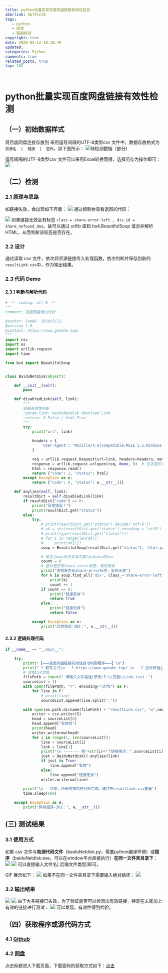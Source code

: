 ```yaml
---
title: python批量实现百度网盘链接有效性检测
abbrlink: 4bf91e10
tags:
   - python
   - 网盘
   - 链接检测
copyright: true
date: 2020-05-12 18:18:49
updated: 
categories: Python
comments: true
related_posts: true
top: 102

---
```


# python批量实现百度网盘链接有效性检测

## （一）初始数据样式

将百度网盘连接存放到 采用逗号间隔的UTF-8类型csv 文件中，数据存放格式为`资源名  |  链接  |  密码`，如下图所示：
![待检测数据（部分）](https://img-blog.csdnimg.cn/20200512173820664.png?x-oss-process=image/watermark,type_ZmFuZ3poZW5naGVpdGk,shadow_10,text_aHR0cHM6Ly9ibG9nLmNzZG4ubmV0L3dlaXhpbl80MjY0NjEwMw==,size_16,color_FFFFFF,t_70#pic_center)

<!--more-->

逗号间隔的UTF-8类型csv 文件可以采用Excel转换而得，选择另存为操作即可：![](https://img-blog.csdnimg.cn/20200512174130497.png?x-oss-process=image/watermark,type_ZmFuZ3poZW5naGVpdGk,shadow_10,text_aHR0cHM6Ly9ibG9nLmNzZG4ubmV0L3dlaXhpbl80MjY0NjEwMw==,size_16,color_FFFFFF,t_70#pic_center)

## （二）检测
### 2.1 原理与思路
如链接失效，会出现如下界面：
![](https://img-blog.csdnimg.cn/20200512174527698.png?x-oss-process=image/watermark,type_ZmFuZ3poZW5naGVpdGk,shadow_10,text_aHR0cHM6Ly9ibG9nLmNzZG4ubmV0L3dlaXhpbl80MjY0NjEwMw==,size_16,color_FFFFFF,t_70#pic_center)
通过控制台查看返回的代码：

![](https://img-blog.csdnimg.cn/20200512174708140.png?x-oss-process=image/watermark,type_ZmFuZ3poZW5naGVpdGk,shadow_10,text_aHR0cHM6Ly9ibG9nLmNzZG4ubmV0L3dlaXhpbl80MjY0NjEwMw==,size_16,color_FFFFFF,t_70#pic_center)
如果链接无效会有标签 `class = share-error-left , div_id = share_nofound_des`。故可以通过 urllib 库和 bs4.BeautifulSoup 请求并解析HTML，从而判断该标签是否存在。

### 2.2 设计
通过读取 csv 文件，依次将资源链接传入处理函数，依次判断并保存到新的 `resultLink.csv`中，作为输出结果。
### 2.3 代码 Demo
#### 2.3.1 判断与解析代码

```python
# -*- coding: utf-8 -*-
"""
comment: 百度网盘爬虫分析

@author: GanAH  2020/5/12.
@version 1.0.
@contact: https://www.ganahe.top/
"""
import csv
import os
import urllib.request
import time

from bs4 import BeautifulSoup


class BaiduNetdisk(object):

    def __init__(self):
        pass

    def disabledLink(self, link):
        """
        链接有效性判断
        :param link: baiduNetdisk download Link
        :return: 0-False / html-True
        """
        try:
            print("url", link)

            headers = {
                'User-Agent': 'Mozilla/4.0(compatible;MSIE 5.5;Windows NT)'
            }

            req = urllib.request.Request(url=link, headers=headers, method='POST')
            response = urllib.request.urlopen(req, None, 8)  # 在这里应该加入代理
            html = response.read()
            return {"code": 1, "status": html}
        except Exception as e:
            return {"code": 0, "status": e.__str__()}

    def anylies(self, link):
        resultDict = self.disabledLink(link)
        if resultDict["code"] == 0:
            print("异常错误！")
            print(resultDict.get("status"))
        else:
            try:
                # print(resultDict.get("status").decode('utf-8'))
                # ak = str(resultDict.get("status"),encoding = "utf8")
                # print(type(resultDict.get("status")))
                # for i in range(len(ak)):
                #     print(ak[i])
                soup = BeautifulSoup(resultDict.get("status"), 'html.parser')  # 文档对象

                # 类名为xxx而且文本内容为hahaha的div
                count = 0
                # 查找是否有share-error标签，有则无效
                print("查找是否有share-error标签，有则无效")
                for k in soup.find_all('div', class_='share-error-left'):  # ,string='更多'
                    print(k)
                    count += 1
                if count == 0:
                    print("链接有效")
                    return True
                else:
                    print("链接无效")
                    return False

            except Exception as e:
                print("异常错误-302：", e.__str__())
```

#### 2.3.2 逻辑处理代码

```python
if __name__ == "__main__":

    try:
        print("【===百度网盘链接有效性自动判别程序===】\n")
        print(" * 联系方式\n   1.https://www.ganahe.top/ \n   2.合作微信公众号：星辰换日\n")
        # 读取CSV文档
        filePath = input(" 请输入文件路径(示例:E:\\百度\\Link.csv)：")
        sourceList = []
        with open(filePath, "r", encoding="utf8") as F:
            for line in F:
                # print(line)
                sourceList.append(line.split(","))

        with open(os.path.dirname(filePath) + "resultLink.csv", "w",newline= "", encoding="utf8") as S:
            writer = csv.writer(S)
            head = sourceList[0]
            head.append("有效性")
            print(head)
            writer.writerow(head)
            for i in range(1, len(sourceList)):
                line = sourceList[i]
                link = line[1]
                print("\n ------- 第"+str(i)+"个链接情况：",sourceList[i])
                just = BaiduNetdisk().anylies(link)
                if just is True:
                    line.append("有效")
                else:
                    line.append("链接无效")
                writer.writerow(line)
        
        print("\n-- 结束，所有链接均已分析完成，请打开resultLink.csv查看")
        time.sleep(600)

    except Exception as e:
        print("异常错误-301：", e.__str__())
```
## (三) 测试结果
### 3.1 使用方式
如果 csv 文件与**检测代码文件**（baiduNetdisk.py，需要python编译环境）或**程序**（baiduNetdisk.exe，可以在window平台直接执行）**在同一文件夹目录下**：
![](https://img-blog.csdnimg.cn/20200512175520288.png#pic_center)
![](https://img-blog.csdnimg.cn/2020051217564120.png?x-oss-process=image/watermark,type_ZmFuZ3poZW5naGVpdGk,shadow_10,text_aHR0cHM6Ly9ibG9nLmNzZG4ubmV0L3dlaXhpbl80MjY0NjEwMw==,size_16,color_FFFFFF,t_70#pic_center)
可以直接输入文件名[.后缀文件类型]即可。

GIF 展示如下：
![](https://img-blog.csdnimg.cn/20200512180004686.gif)
如果不在同一文件夹目录下需要输入绝对路径：
![](https://img-blog.csdnimg.cn/2020051218040043.gif)
### 3.2 输出结果
![](https://img-blog.csdnimg.cn/20200512180433947.png#pic_center)
![](https://img-blog.csdnimg.cn/20200512181828407.png?x-oss-process=image/watermark,type_ZmFuZ3poZW5naGVpdGk,shadow_10,text_aHR0cHM6Ly9ibG9nLmNzZG4ubmV0L3dlaXhpbl80MjY0NjEwMw==,size_16,color_FFFFFF,t_70#pic_center)
由于大多链接已失效，为了验证是否可以检测出有效链接，特定在末尾加上有效的链接进行测试：
![](https://img-blog.csdnimg.cn/20200512182105883.png?x-oss-process=image/watermark,type_ZmFuZ3poZW5naGVpdGk,shadow_10,text_aHR0cHM6Ly9ibG9nLmNzZG4ubmV0L3dlaXhpbl80MjY0NjEwMw==,size_16,color_FFFFFF,t_70)
可以发现，有效性得到检验。
## （四）获取程序或源代码方式
### 4.1 [Github](https://github.com/GanAH/baiduNetdisk)

### 4.2 [网盘](https://pan.baidu.com/s/1X5tPbOMWHSSm3EVG8t1BYg )

点击标题进入下载页面，下载密码的获取方式如下：[点击](https://mp.weixin.qq.com/s?__biz=MzUxNDkyMTQ1Nw==&mid=2247484598&idx=1&sn=42a3ce5d49979ecafefee7af427c0b24&chksm=f9bfc228cec84b3e01e812451b79325270b50d9010742e34664d7de33cdb7de4fc7a7c6fc614&token=5754633&lang=zh_CN#rd)
